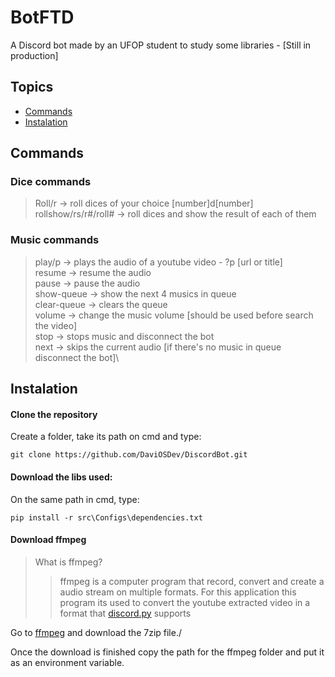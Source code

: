# BotFTD

A Discord bot made by an UFOP student to study some libraries - [Still in production]
## Topics

- [Commands](#commands)
- [Instalation](#instalation)


## Commands

### Dice commands

>Roll/r -> roll dices of your choice [number]d[number]\
rollshow/rs/r#/roll# -> roll dices and show the result of each of them


### Music commands

>play/p -> plays the audio of a youtube video - ?p [url or title]\
resume -> resume the audio\
pause -> pause the audio\
show-queue -> show the next 4 musics in queue\
clear-queue -> clears the queue\
volume -> change the music volume [should be used before search the video]\
stop -> stops music and disconnect the bot\
next -> skips the current audio [if there's no music in queue disconnect the bot]\


## Instalation

#### Clone the repository
Create a folder, take its path on cmd and type:
``` 
git clone https://github.com/DaviOSDev/DiscordBot.git
```

#### Download the libs used:

On the same path in cmd, type:
```
pip install -r src\Configs\dependencies.txt
```

#### Download ffmpeg

>What is ffmpeg?
>>ffmpeg is a computer program that record, convert and create a audio stream on multiple formats. For this application this program its used to convert the youtube extracted video in a format that [discord.py](https://discordpy.readthedocs.io/en/stable/index.html) supports

Go to [ffmpeg](https://www.ffmpeg.org/download.html) and download the 7zip file./

Once the download is finished copy the path for the ffmpeg folder and put it as an environment variable.
